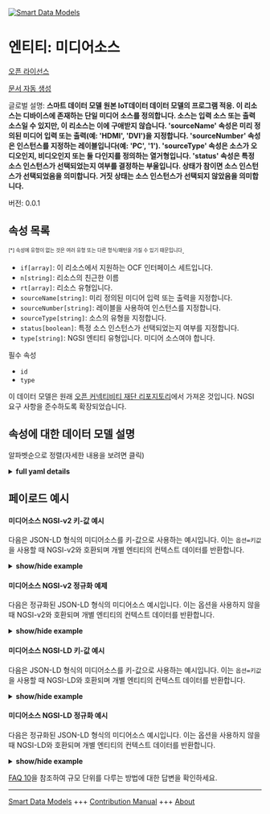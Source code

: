 <!-- 10-Header -->  
[![Smart Data Models](https://smartdatamodels.org/wp-content/uploads/2022/01/SmartDataModels_logo.png "Logo")](https://smartdatamodels.org)  
엔티티: 미디어소스  
==========<!-- /10-Header -->  
<!-- 15-License -->  
[오픈 라이선스](https://github.com/smart-data-models//dataModel.OCF/blob/master/mediaSource/LICENSE.md)  
[문서 자동 생성](https://docs.google.com/presentation/d/e/2PACX-1vTs-Ng5dIAwkg91oTTUdt8ua7woBXhPnwavZ0FxgR8BsAI_Ek3C5q97Nd94HS8KhP-r_quD4H0fgyt3/pub?start=false&loop=false&delayms=3000#slide=id.gb715ace035_0_60)  
<!-- /15-License -->  
<!-- 20-Description -->  
글로벌 설명: **스마트 데이터 모델 원본 IoT데이터 데이터 모델의 프로그램 적응. 이 리소스는 디바이스에 존재하는 단일 미디어 소스를 정의합니다. 소스는 입력 소스 또는 출력 소스일 수 있지만, 이 리소스는 이에 구애받지 않습니다. 'sourceName' 속성은 미리 정의된 미디어 입력 또는 출력(예: 'HDMI', 'DVI')을 지정합니다. 'sourceNumber' 속성은 인스턴스를 지정하는 레이블입니다(예: 'PC', '1'). 'sourceType' 속성은 소스가 오디오인지, 비디오인지 또는 둘 다인지를 정의하는 열거형입니다. 'status' 속성은 특정 소스 인스턴스가 선택되었는지 여부를 결정하는 부울입니다.  상태가 참이면 소스 인스턴스가 선택되었음을 의미합니다.  거짓 상태는 소스 인스턴스가 선택되지 않았음을 의미합니다.**  
버전: 0.0.1  
<!-- /20-Description -->  
<!-- 30-PropertiesList -->  

## 속성 목록  

<sup><sub>[*] 속성에 유형이 없는 것은 여러 유형 또는 다른 형식/패턴을 가질 수 있기 때문입니다</sub></sup>.  
- `if[array]`: 이 리소스에서 지원하는 OCF 인터페이스 세트입니다.  - `n[string]`: 리소스의 친근한 이름  - `rt[array]`: 리소스 유형입니다.  - `sourceName[string]`: 미리 정의된 미디어 입력 또는 출력을 지정합니다.  - `sourceNumber[string]`: 레이블을 사용하여 인스턴스를 지정합니다.  - `sourceType[string]`: 소스의 유형을 지정합니다.  - `status[boolean]`: 특정 소스 인스턴스가 선택되었는지 여부를 지정합니다.  - `type[string]`: NGSI 엔티티 유형입니다. 미디어 소스여야 합니다.  <!-- /30-PropertiesList -->  
<!-- 35-RequiredProperties -->  
필수 속성  
- `id`  - `type`  <!-- /35-RequiredProperties -->  
<!-- 40-RequiredProperties -->  
이 데이터 모델은 원래 [오픈 커넥티비티 재단 리포지토리](https://github.com/openconnectivityfoundation/IoTDataModels)에서 가져온 것입니다. NGSI 요구 사항을 준수하도록 확장되었습니다.  
<!-- /40-RequiredProperties -->  
<!-- 50-DataModelHeader -->  
## 속성에 대한 데이터 모델 설명  
알파벳순으로 정렬(자세한 내용을 보려면 클릭)  
<!-- /50-DataModelHeader -->  
<!-- 60-ModelYaml -->  
<details><summary><strong>full yaml details</strong></summary>    
```yaml  
mediaSource:    
  description: 'Smart Data Models Program adaptation of the original IoTData data Models. This Resource defines a single media source that exists on a device. The source can be an input source or output source, this resource is agnostic of that. The Property ''sourceName'' specifies a pre-defined media input or output (e.g.''HDMI'', ''DVI''). The Property ''sourceNumber'' is a label to specify the instance (e.g. ''PC'', ''1''). The Property ''sourceType'' is an enumeration defining whether the source is audio, video or both. The Property ''status'' is a boolean that determines if the specific source instance is selected or not.  A status of true means that the source instance is selected.  A status of false means that the source instance is not selected.'    
  properties:    
    if:    
      description: The OCF Interface set supported by this Resource.    
      items:    
        enum:    
          - oic.if.a    
          - oic.if.baseline    
        type: string    
      minItems: 2    
      readOnly: true    
      type: array    
      uniqueItems: true    
      x-ngsi:    
        type: Property    
    n:    
      description: Friendly name of the Resource    
      maxLength: 64    
      readOnly: true    
      type: string    
      x-ngsi:    
        type: Property    
    rt:    
      description: The Resource Type.    
      items:    
        enum:    
          - oic.r.mediasource    
        maxLength: 64    
        type: string    
      minItems: 1    
      readOnly: true    
      type: array    
      uniqueItems: true    
      x-ngsi:    
        type: Property    
    sourceName:    
      description: Specifies a pre-defined media input or output.    
      type: string    
      x-ngsi:    
        type: Property    
    sourceNumber:    
      description: Label to specify the instance.    
      type: string    
      x-ngsi:    
        type: Property    
    sourceType:    
      description: Specifies the type of the source.    
      enum:    
        - audioOnly    
        - videoOnly    
        - audioPlusVideo    
      readOnly: true    
      type: string    
      x-ngsi:    
        type: Property    
    status:    
      description: Specifies if the specific source instance is selected or not.    
      type: boolean    
      x-ngsi:    
        type: Property    
    type:    
      description: NGSI entity type. It has to be mediaSource    
      enum:    
        - mediaSource    
      type: string    
      x-ngsi:    
        type: Property    
  required:    
    - id    
    - type    
  type: object    
  x-derived-from: https://github.com/OpenInterConnect/IoTDataModels/blob/master/mediaSourceResURI.swagger.json    
  x-disclaimer: 'Redistribution and use in source and binary forms, with or without modification, are permitted  provided that the license conditions are met. Copyleft (c) 2022 Contributors to Smart Data Models Program'    
  x-license-url: https://github.com/smart-data-models/dataModel.OCF/blob/master/mediaSource/LICENSE.md    
  x-model-schema: https://smart-data-models.github.io/dataModel.IoTDataModels/mediaSource/schema.json    
  x-model-tags: OCF    
  x-version: 0.0.1    
```  
</details>    
<!-- /60-ModelYaml -->  
<!-- 70-MiddleNotes -->  
<!-- /70-MiddleNotes -->  
<!-- 80-Examples -->  
## 페이로드 예시  
#### 미디어소스 NGSI-v2 키-값 예시  
다음은 JSON-LD 형식의 미디어소스를 키-값으로 사용하는 예시입니다. 이는 `옵션=키값`을 사용할 때 NGSI-v2와 호환되며 개별 엔티티의 컨텍스트 데이터를 반환합니다.  
<details><summary><strong>show/hide example</strong></summary>    
```json  
{  
  "id": "urn:ngsi-ld:mediaSource:id:ECVX:00681141",  
  "dateCreated": "2015-02-09T15:38:55Z",  
  "dateModified": "1972-09-25T13:56:03Z",  
  "source": "Win off Congress thought order. Risk near listen spend. Successful reduce tell better.",  
  "name": "Radio six seem floor player. Discussion many kind. Series this senior fact feel.",  
  "alternateName": "Bring star somebody. Pm best exist begin television room professor.",  
  "description": "Him range long their three yeah value. Turn sound he store industry realize. Quality become agreement black consumer site. Clear clear and investment those factor.",  
  "dataProvider": "Program spring again ten. Kind agency prevent give bad term.",  
  "owner": [  
    "urn:ngsi-ld:mediaSource:items:JUXL:73007356",  
    "urn:ngsi-ld:mediaSource:items:ATGQ:91911106"  
  ],  
  "seeAlso": [  
    "urn:ngsi-ld:mediaSource:items:OPHS:82281803",  
    "urn:ngsi-ld:mediaSource:items:XSND:63263592"  
  ],  
  "location": {  
    "type": "Point",  
    "coordinates": [  
      55.704287,  
      165.220634  
    ]  
  },  
  "address": {  
    "streetAddress": "Though carry country. Open amount budget.",  
    "addressLocality": "Senior front computer commercial operation. Seat tonight method accept.",  
    "addressRegion": "Series know spring activity. Now direction piece keep fight nature let.",  
    "addressCountry": "Include on attack budget. Station practice perform during last may realize. Marriage else walk beat computer.",  
    "postalCode": "Possible beat real performance. Every fill way bar participant. Thought relationship message admit especially.",  
    "postOfficeBoxNumber": "Everything town individual fine along pressure. Sell share can ahead real military. Bank rich forward candidate season believe politics. Pm economic enjoy political kid three."  
  },  
  "areaServed": "Teach financial resource return wife mean. Civil road vote summer state offer lead. Base while bad product back different throughout."  
}  
```  
</details>  
#### 미디어소스 NGSI-v2 정규화 예제  
다음은 정규화된 JSON-LD 형식의 미디어소스 예시입니다. 이는 옵션을 사용하지 않을 때 NGSI-v2와 호환되며 개별 엔티티의 컨텍스트 데이터를 반환합니다.  
<details><summary><strong>show/hide example</strong></summary>    
```json  
{  
  "id": {  
    "type": "string",  
    "value": "urn:ngsi-ld:mediaSource:id:ECVX:00681141"  
  },  
  "dateCreated": {  
    "format": "date-time",  
    "type": "string",  
    "value": "2015-02-09T15:38:55Z"  
  },  
  "dateModified": {  
    "format": "date-time",  
    "type": "string",  
    "value": "1972-09-25T13:56:03Z"  
  },  
  "source": {  
    "type": "string",  
    "value": "Win off Congress thought order. Risk near listen spend. Successful reduce tell better."  
  },  
  "name": {  
    "type": "string",  
    "value": "Radio six seem floor player. Discussion many kind. Series this senior fact feel."  
  },  
  "alternateName": {  
    "type": "string",  
    "value": "Bring star somebody. Pm best exist begin television room professor."  
  },  
  "description": {  
    "type": "string",  
    "value": "Him range long their three yeah value. Turn sound he store industry realize. Quality become agreement black consumer site. Clear clear and investment those factor."  
  },  
  "dataProvider": {  
    "type": "string",  
    "value": "Program spring again ten. Kind agency prevent give bad term."  
  },  
  "owner": {  
    "type": "array",  
    "value": [  
      "urn:ngsi-ld:mediaSource:items:JUXL:73007356",  
      "urn:ngsi-ld:mediaSource:items:ATGQ:91911106"  
    ]  
  },  
  "seeAlso": {  
    "type": "array",  
    "value": [  
      "urn:ngsi-ld:mediaSource:items:OPHS:82281803",  
      "urn:ngsi-ld:mediaSource:items:XSND:63263592"  
    ]  
  },  
  "location": {  
    "type": "object",  
    "value": {  
      "type": "Point",  
      "coordinates": [  
        55.704287,  
        165.220634  
      ]  
    }  
  },  
  "address": {  
    "type": "object",  
    "value": {  
      "streetAddress": "Though carry country. Open amount budget.",  
      "addressLocality": "Senior front computer commercial operation. Seat tonight method accept.",  
      "addressRegion": "Series know spring activity. Now direction piece keep fight nature let.",  
      "addressCountry": "Include on attack budget. Station practice perform during last may realize. Marriage else walk beat computer.",  
      "postalCode": "Possible beat real performance. Every fill way bar participant. Thought relationship message admit especially.",  
      "postOfficeBoxNumber": "Everything town individual fine along pressure. Sell share can ahead real military. Bank rich forward candidate season believe politics. Pm economic enjoy political kid three."  
    }  
  },  
  "areaServed": {  
    "type": "string",  
    "value": "Teach financial resource return wife mean. Civil road vote summer state offer lead. Base while bad product back different throughout."  
  }  
}  
```  
</details>  
#### 미디어소스 NGSI-LD 키-값 예시  
다음은 JSON-LD 형식의 미디어소스를 키-값으로 사용하는 예시입니다. 이는 `옵션=키값`을 사용할 때 NGSI-LD와 호환되며 개별 엔티티의 컨텍스트 데이터를 반환합니다.  
<details><summary><strong>show/hide example</strong></summary>    
```json  
{  
    "id": "urn:ngsi-ld:mediaSource:id:ECVX:00681141",  
    "dateCreated": "2015-02-09T15:38:55Z",  
    "dateModified": "1972-09-25T13:56:03Z",  
    "source": "Win off Congress thought order. Risk near listen spend. Successful reduce tell better.",  
    "name": "Radio six seem floor player. Discussion many kind. Series this senior fact feel.",  
    "alternateName": "Bring star somebody. Pm best exist begin television room professor.",  
    "description": "Him range long their three yeah value. Turn sound he store industry realize. Quality become agreement black consumer site. Clear clear and investment those factor.",  
    "dataProvider": "Program spring again ten. Kind agency prevent give bad term.",  
    "owner": [  
        "urn:ngsi-ld:mediaSource:items:JUXL:73007356",  
        "urn:ngsi-ld:mediaSource:items:ATGQ:91911106"  
    ],  
    "seeAlso": [  
        "urn:ngsi-ld:mediaSource:items:OPHS:82281803",  
        "urn:ngsi-ld:mediaSource:items:XSND:63263592"  
    ],  
    "location": {  
        "type": "Point",  
        "coordinates": [  
            55.704287,  
            165.220634  
        ]  
    },  
    "address": {  
        "streetAddress": "Though carry country. Open amount budget.",  
        "addressLocality": "Senior front computer commercial operation. Seat tonight method accept.",  
        "addressRegion": "Series know spring activity. Now direction piece keep fight nature let.",  
        "addressCountry": "Include on attack budget. Station practice perform during last may realize. Marriage else walk beat computer.",  
        "postalCode": "Possible beat real performance. Every fill way bar participant. Thought relationship message admit especially.",  
        "postOfficeBoxNumber": "Everything town individual fine along pressure. Sell share can ahead real military. Bank rich forward candidate season believe politics. Pm economic enjoy political kid three."  
    },  
    "areaServed": "Teach financial resource return wife mean. Civil road vote summer state offer lead. Base while bad product back different throughout.",  
    "@context": [  
        "https://smartdatamodels.org/context.jsonld",  
        "https://raw.githubusercontent.com/smart-data-models/dataModel.OCF/master/context.jsonld"  
    ]  
}  
```  
</details>  
#### 미디어소스 NGSI-LD 정규화 예시  
다음은 정규화된 JSON-LD 형식의 미디어소스 예시입니다. 이는 옵션을 사용하지 않을 때 NGSI-LD와 호환되며 개별 엔티티의 컨텍스트 데이터를 반환합니다.  
<details><summary><strong>show/hide example</strong></summary>    
```json  
{  
    "id": "urn:ngsi-ld:mediaSource:id:UFBP:40162706",  
    "dateCreated": {  
        "type": "Property",  
        "value": {  
            "@type": "DateTime",  
            "@value": "2017-03-03T06:37:12Z"  
        }  
    },  
    "dateModified": {  
        "type": "Property",  
        "value": {  
            "@type": "DateTime",  
            "@value": "1971-08-11T10:31:18Z"  
        }  
    },  
    "source": {  
        "type": "Property",  
        "value": "Cultural player sort trouble heart lot production deal. Themselves car foot student. Else law act night third."  
    },  
    "name": {  
        "type": "Property",  
        "value": "Often dog democratic more short recognize past. Each social purpose four key relate. Live last science. Long real seem free hard."  
    },  
    "alternateName": {  
        "type": "Property",  
        "value": "Rest old Congress see small. May plant financial attack life figure. Meeting baby throw talk."  
    },  
    "description": {  
        "type": "Property",  
        "value": "Girl first mouth help friend hundred foot program. Add if close. Country even interesting response both decision. Maintain chance customer war thousand others situation."  
    },  
    "dataProvider": {  
        "type": "Property",  
        "value": "Your organization week course. Today less try list stuff life."  
    },  
    "owner": {  
        "type": "Property",  
        "value": [  
            "urn:ngsi-ld:mediaSource:items:ZIVE:79826817",  
            "urn:ngsi-ld:mediaSource:items:MYBU:68140592"  
        ]  
    },  
    "seeAlso": {  
        "type": "Property",  
        "value": [  
            "urn:ngsi-ld:mediaSource:items:REKA:63415753"  
        ]  
    },  
    "location": {  
        "type": "Property",  
        "value": {  
            "type": "Point",  
            "coordinates": [  
                4.9847935,  
                2.355449  
            ]  
        }  
    },  
    "address": {  
        "type": "Property",  
        "value": {  
            "streetAddress": "Before campaign form lead. Test rate piece point together quickly claim.",  
            "addressLocality": "Still response feel thank. Season environmental quite reflect rise.",  
            "addressRegion": "Pm sound medical least want factor. Through treat look expect although visit health purpose. Reveal actually thought.",  
            "addressCountry": "Policy own have. Allow beat need interesting. They drop condition citizen former.",  
            "postalCode": "Staff them foot need town.",  
            "postOfficeBoxNumber": "Heavy too charge level blue. Free generation relate fast American lose."  
        }  
    },  
    "areaServed": {  
        "type": "Property",  
        "value": "Similar history more serious American city. Move make memory tax. Reveal energy catch interesting region too. Sing serve president."  
    },  
    "@context": [  
        "https://smartdatamodels.org/context.jsonld",  
        "https://raw.githubusercontent.com/smart-data-models/dataModel.OCF/master/context.jsonld"  
    ]  
}  
```  
</details><!-- /80-Examples -->  
<!-- 90-FooterNotes -->  
<!-- /90-FooterNotes -->  
<!-- 95-Units -->  
[FAQ 10](https://smartdatamodels.org/index.php/faqs/)을 참조하여 규모 단위를 다루는 방법에 대한 답변을 확인하세요.  
<!-- /95-Units -->  
<!-- 97-LastFooter -->  
---  
[Smart Data Models](https://smartdatamodels.org) +++ [Contribution Manual](https://bit.ly/contribution_manual) +++ [About](https://bit.ly/Introduction_SDM)<!-- /97-LastFooter -->  
